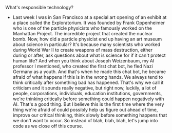 What's responsible technology?
- Last week I was in San Francisco at a special art opening of an exhibit at a place called the Exploratorium. It was founded by Frank Oppenheimer who is one of the particle physicists who famously worked on the Manhattan Project. The incredible project that created the nuclear bomb. Now, how did a particle physicist end up having an art museum about science in particular? It's because many scientists who worked during World War II to create weapons of mass destruction, either during or after, ask questions about what is science for if it can't protect human life? And when you think about Joseph Weizenbaum, my AI professor I mentioned, who created the first chat bot, he fled Nazi Germany as a youth. And that's when he made this chat bot, he became afraid of what happens if this is in the wrong hands. We always tend to think critically after something bad has happened. That's why we call it criticism and it sounds really negative, but right now, luckily, a lot of people, corporations, individuals, education institutions, governments, we're thinking critically before something could happen negatively with AI. That's a good thing. But I believe this is the first time where the very thing we're afraid of could possibly help us figure out ahead of time, improve our critical thinking, think slowly before something happens that we don't want to occur. So instead of blah, blah, blah, let's jump into code as we close off this course.